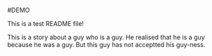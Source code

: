 #DEMO

This is a test README file!

This is a story about a guy who is a guy. He realised that he is a guy because he was a guy. But this guy has not acceptted his guy-ness.
